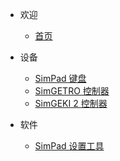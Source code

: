- 欢迎

  - [首页](/)

- 设备

  - [SimPad 键盘](/simpad/)
  - [SimGETRO 控制器](/simgetro/)
  - [SimGEKI 2 控制器](/simgeki2/)

- 软件

  - [SimPad 设置工具](/control_pannel/)
